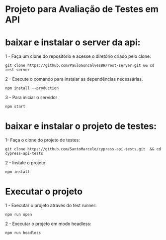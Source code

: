 # Projeto para Avaliação de Testes em API

# baixar e instalar o server da api:

1 - Faça um clone do repositório e acesse o diretório criado pelo clone:

`git clone https://github.com/PauloGoncalvesBH/rest-server.git && cd rest-server`

2 - Execute o comando para instalar as dependências necessárias.

`npm install --production`

3 - Para iniciar o servidor

`npm start`

# baixar e instalar o projeto de testes:

1- Faça o clone do projeto de testes:

`git clone https://github.com/SantoMarcelo/cypress-api-tests.git  && cd cypress-api-tests`

2 - Instale o projeto:

`npm install`

# Executar o projeto

1 - Executar o projeto através do test runner:

`npm run open`

2 - Executar o projeto em modo headless:

`npm run headless`
